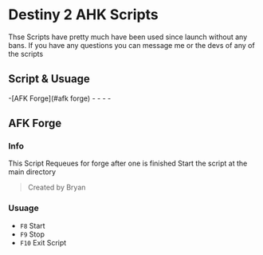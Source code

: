# Destiny 2 AHK Scripts

Thse Scripts have pretty much have been used since launch without any bans.
If you have any questions you can message me or the devs of any of the scripts

## Script & Usuage 

-[AFK Forge](#afk forge)
-[]()
-[]()
-[]()
-[]()

## AFK Forge

### Info

This Script Requeues for forge after one is finished
Start the script at the main directory

> Created by Bryan

### Usuage

- `F8` Start
- `F9` Stop
- `F10` Exit Script

